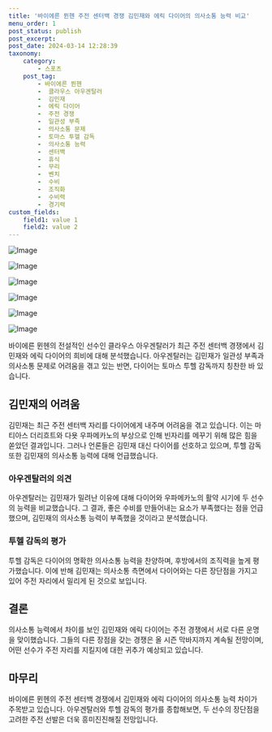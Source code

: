 ```yaml
---
title: '바이에른 뮌헨 주전 센터백 경쟁 김민재와 에릭 다이어의 의사소통 능력 비교'
menu_order: 1
post_status: publish
post_excerpt: 
post_date: 2024-03-14 12:28:39
taxonomy:
    category:
        - 스포츠
    post_tag:
        - 바이에른 뮌헨
        -  클라우스 아우겐탈러
        -  김민재
        -  에릭 다이어
        -  주전 경쟁
        -  일관성 부족
        -  의사소통 문제
        -  토마스 투헬 감독
        -  의사소통 능력
        -  센터백
        -  휴식
        -  무리
        -  벤치
        -  수비
        -  조직화
        -  수비력
        -  경기력
custom_fields:
    field1: value 1
    field2: value 2
---
```


![Image](https://imgnews.pstatic.net/image/076/2024/03/14/2024031401000998000128451_20240314085609225.jpg?type=w647)

![Image](https://imgnews.pstatic.net/image/076/2024/03/14/2024031401000998000128452_20240314085609232.jpg?type=w647)

![Image](https://imgnews.pstatic.net/image/076/2024/03/14/2024031401000998000128456_20240314085609238.jpg?type=w647)

![Image](https://imgnews.pstatic.net/image/076/2024/03/14/2024031401000998000128453_20240314085609243.jpg?type=w647)

![Image](https://imgnews.pstatic.net/image/076/2024/03/14/2024031401000998000128455_20240314085609249.jpg?type=w647)

![Image](https://imgnews.pstatic.net/image/076/2024/03/14/2024031401000998000128454_20240314085609258.jpg?type=w647)

바이에른 뮌헨의 전설적인 선수인 클라우스 아우겐탈러가 최근 주전 센터백 경쟁에서 김민재와 에릭 다이어의 희비에 대해 분석했습니다. 아우겐탈러는 김민재가 일관성 부족과 의사소통 문제로 어려움을 겪고 있는 반면, 다이어는 토마스 투헬 감독까지 칭찬한 바 있습니다.
## 김민재의 어려움
김민재는 최근 주전 센터백 자리를 다이어에게 내주며 어려움을 겪고 있습니다. 이는 마티아스 더리흐트와 다욧 우파메카노의 부상으로 인해 빈자리를 메꾸기 위해 많은 힘을 쏟았던 결과입니다. 그러나 언론들은 김민재 대신 다이어를 선호하고 있으며, 투헬 감독 또한 김민재의 의사소통 능력에 대해 언급했습니다.
### 아우겐탈러의 의견
아우겐탈러는 김민재가 밀려난 이유에 대해 다이어와 우파메카노의 활약 시기에 두 선수의 능력을 비교했습니다. 그 결과, 좋은 수비를 만들어내는 요소가 부족했다는 점을 언급했으며, 김민재의 의사소통 능력이 부족했을 것이라고 분석했습니다.
### 투헬 감독의 평가
투헬 감독은 다이어의 명확한 의사소통 능력을 찬양하며, 후방에서의 조직력을 높게 평가했습니다. 이에 반해 김민재는 의사소통 측면에서 다이어와는 다른 장단점을 가지고 있어 주전 자리에서 밀리게 된 것으로 보입니다.
## 결론
의사소통 능력에서 차이를 보인 김민재와 에릭 다이어는 주전 경쟁에서 서로 다른 운명을 맞이했습니다. 그들의 다른 장점을 갖는 경쟁은 올 시즌 막바지까지 계속될 전망이며, 어떤 선수가 주전 자리를 지킬지에 대한 귀추가 예상되고 있습니다.
## 마무리
바이에른 뮌헨의 주전 센터백 경쟁에서 김민재와 에릭 다이어의 의사소통 능력 차이가 주목받고 있습니다. 아우겐탈러와 투헬 감독의 평가를 종합해보면, 두 선수의 장단점을 고려한 주전 선발은 더욱 흥미진진해질 전망입니다.
